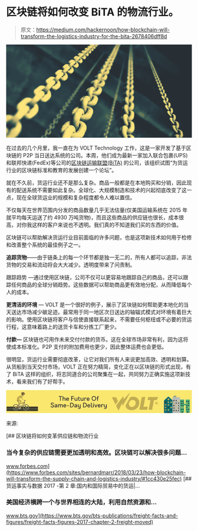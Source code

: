 # 区块链将如何改变 BiTA 的物流行业。

> 原文：<https://medium.com/hackernoon/how-blockchain-will-transform-the-logistics-industry-for-the-bita-2678406dff8d>

![](img/bbf68d61e36d4ba996be5b2a785efefd.png)

在过去的几个月里，我一直在为 VOLT Technology 工作，这是一家开发了基于区块链的 P2P 当日送达系统的公司。本周，他们成为最新一家加入联合包裹(UPS)和联邦快递(FedEx)等公司的[区块链运输联盟(BiTA)](https://bita.studio/) 的公司，该组织试图“为货运行业的区块链标准和教育的发展创建一个论坛”。

就在不久前，货运行业还不是那么复杂。商品一般都是在本地购买和分销，因此现有的配送系统不需要如此复杂。全球化、大规模制造和技术的兴起彻底改变了这一点，现在全球货运业的规模和复杂程度都令人难以置信。

不仅每天在世界范围内分发的商品数量几乎无法估量(仅美国运输系统在 2015 年就平均每天运送了约 4930 万吨货物)，而且这些商品的供应链也很长，成本很高，对你我这样的客户来说也不透明。我们真的不知道我们买的东西的价值。

区块链可以帮助解决货运行业目前面临的许多问题，也是这项新技术如何用于检修和改善整个系统的最佳例子之一。

**追踪货物**——由于链条上的每一个环节都是独一无二的，所有人都可以追踪，非法货物的交易和流动将会大大减少。透明度带来了问责制。

跟踪趋势 —通过使用区块链，公司不仅可以更容易地跟踪自己的商品，还可以跟踪任何商品的全球分销趋势。这些数据可以帮助商品更有效地分配，从而降低每个人的成本。

**更清洁的环境** — VOLT 是一个很好的例子，展示了区块链如何帮助更本地化的当天送达市场减少碳足迹。最常用于同一地区次日送达的轴辐式模式对环境有着巨大的影响。使用区块链将客户与信使直接联系起来，不需要任何枢纽或不必要的货运行程，这意味着路上的送货卡车和分拣工厂更少。

**付款—** 区块链也可用作未来交付付款的货币。这在全球市场非常有利，因为这将使成本标准化。P2P 支付的附加费用也更少，因此整体运费也会更低。

很明显，货运行业需要彻底改革，让它对我们所有人来说更加高效、透明和划算。从货船到当天交付市场，VOLT 正在努力精简，变化正在以区块链的形式出现，有了 BiTA 这样的组织，将志同道合的公司聚集在一起，共同努力正确实施这项新技术，看来我们有了好帮手。

![](img/103cd29417e0ee701dbdc2fafcecaa3e.png)

来源:

[](https://www.forbes.com/sites/bernardmarr/2018/03/23/how-blockchain-will-transform-the-supply-chain-and-logistics-industry/#1cc430e25fec) [## 区块链将如何变革供应链和物流行业

### 当今复杂的供应链需要更加透明和高效。区块链可以解决很多问题…

www.forbes.com](https://www.forbes.com/sites/bernardmarr/2018/03/23/how-blockchain-will-transform-the-supply-chain-and-logistics-industry/#1cc430e25fec) [](https://www.bts.gov/bts-publications/freight-facts-and-figures/freight-facts-figures-2017-chapter-2-freight-moved) [## 货运事实与数据 2017 -第 2 章:国内和国际贸易中的货运|…

### 美国经济横跨一个与世界相连的大陆，利用自然资源和…

www.bts.gov](https://www.bts.gov/bts-publications/freight-facts-and-figures/freight-facts-figures-2017-chapter-2-freight-moved)